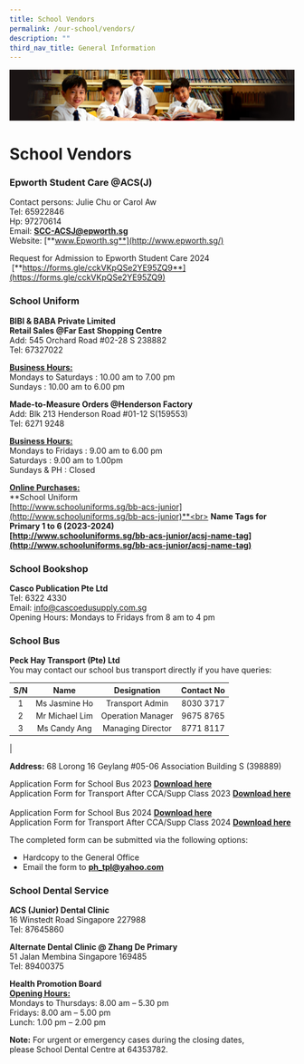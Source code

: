 ```yaml
---
title: School Vendors
permalink: /our-school/vendors/
description: ""
third_nav_title: General Information
---
```

![](/images/Sub-banner1.jpg)

School Vendors
==============

### **Epworth Student Care @ACS(J)**

Contact persons: Julie Chu or Carol Aw<br>
Tel: 65922846<br>
Hp: 97270614<br>
Email:&nbsp;[**SCC-ACSJ@epworth.sg**](mailto:SCC-ACSJ@epworth.sg)<br>
Website:&nbsp;[**www.Epworth.sg**](http://www.epworth.sg/)

Request for Admission to Epworth Student Care 2024<br>&nbsp;[**https://forms.gle/cckVKpQSe2YE95ZQ9**](https://forms.gle/cckVKpQSe2YE95ZQ9)

### **School Uniform**

**BIBI &amp; BABA Private Limited**<br>
**Retail Sales @Far East Shopping Centre**<br>
Add: 545 Orchard Road #02-28&nbsp;S 238882<br>
Tel: 67327022&nbsp;  

<b><u>Business Hours:</u></b><br>
Mondays to Saturdays : 10.00 am to 7.00 pm<br>
Sundays : 10.00 am to 6.00 pm&nbsp;  

**Made-to-Measure Orders @Henderson Factory**<br>
Add: Blk 213 Henderson Road #01-12 S(159553)<br>
Tel: 6271 9248
  
<b><u>Business Hours:</u></b><br>
Mondays to Fridays : 9.00 am to 6.00 pm<br>
Saturdays : 9.00 am to 1.00pm<br>
Sundays &amp; PH : Closed

<b><u>Online Purchases:</u></b><br>
**School Uniform<br>
[http://www.schooluniforms.sg/bb-acs-junior](http://www.schooluniforms.sg/bb-acs-junior)**<br>
**Name Tags for Primary 1 to 6 (2023-2024)<br>
[http://www.schooluniforms.sg/bb-acs-junior/acsj-name-tag](http://www.schooluniforms.sg/bb-acs-junior/acsj-name-tag)**

### **School Bookshop**

**Casco Publication Pte Ltd**<br>
Tel: 6322 4330<br>
Email:&nbsp;[info@cascoedusupply.com.sg](mailto:info@cascoedusupply.com.sg)<br>
Opening Hours: Mondays to Fridays from 8 am to 4 pm


### **School Bus**

**Peck Hay Transport (Pte) Ltd**  <br>
You may contact our school bus transport directly if you have queries:

| S/N | Name | Designation | Contact No |
|:---:|:---:|:---:|:---:|
| 1 | Ms Jasmine Ho | Transport Admin | 8030 3717 |
| 2 | Mr Michael Lim | Operation Manager | 9675 8765 |
| 3 | Ms Candy Ang | Managing Director | 8771 8117 |
|

**Address:**&nbsp;68 Lorong 16 Geylang #05-06&nbsp;Association Building S (398889)


Application Form for School Bus 2023 **[Download here](/files/form3.pdf)**<br>
Application Form for Transport After CCA/Supp Class 2023 **[Download here](/files/form4.pdf)**<br><br>
Application Form for School Bus 2024 **[Download here](/files/ACSJSchBusReg2024.pdf)**<br>
Application Form for Transport After CCA/Supp Class 2024 **[Download here](/files/ACSJSchBusReg2024CCASupp.pdf)**


The completed form can be submitted via the following options:  

*   Hardcopy to the General Office
*   Email the form to&nbsp;**[ph\_tpl@yahoo.com](mailto:ph_tpl@yahoo.com)**

	
### **School Dental Service**

**ACS (Junior) Dental Clinic**<br>
16 Winstedt Road Singapore 227988<br>
Tel: 87645860

**Alternate Dental Clinic @ Zhang De Primary**&nbsp;<br>
51 Jalan Membina Singapore 169485<br>
Tel: 89400375

**Health Promotion Board**<br>
<b><u>Opening Hours:</u></b><br>
Mondays to Thursdays: 8.00 am – 5.30 pm<br>
Fridays: 8.00 am – 5.00 pm<br>
Lunch: 1.00 pm – 2.00 pm

**Note:**&nbsp;For urgent or emergency cases during the&nbsp;closing dates, please&nbsp;School Dental Centre at 64353782.